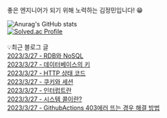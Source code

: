 
좋은 엔지니어가 되기 위해 노력하는 김정민입니다! 😁

![Anurag's GitHub stats](https://github-readme-stats.vercel.app/api?username=jungmini0601&show_icons=true&theme=radical)<br>
[![Solved.ac Profile](http://mazassumnida.wtf/api/v2/generate_badge?boj=kJungmin)](https://solved.ac/kJungmin/)<br><br>
💡최근 블로그 글<br>
[2023/3/27 - RDB와 NoSQL](https://jungmini-laboratory.tistory.com/8) <br>
[2023/3/27 - 데이터베이스의 키](https://jungmini-laboratory.tistory.com/7) <br>
[2023/3/27 - HTTP 상태 코드](https://jungmini-laboratory.tistory.com/6) <br>
[2023/3/27 - 쿠키와 세션](https://jungmini-laboratory.tistory.com/5) <br>
[2023/3/27 - 인터럽트란](https://jungmini-laboratory.tistory.com/4) <br>
[2023/3/27 - 시스템 콜이란?](https://jungmini-laboratory.tistory.com/3) <br>
[2023/3/27 - GithubActions 403에러 뜨는 경우 해결 방법](https://jungmini-laboratory.tistory.com/2) <br>
